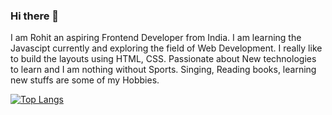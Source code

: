 ### Hi there 👋

I am Rohit an aspiring Frontend Developer from India. I am learning the Javascipt currently and exploring the field of Web Development. I really like to build the layouts using HTML, CSS. Passionate about New technologies to learn and I am nothing without Sports. Singing, Reading books, learning new stuffs are some of my Hobbies. 

[![Top Langs](https://github-readme-stats.vercel.app/api/top-langs/?username=Rohitgour03&layout=compact)](https://github.com/Rojhitgour03/github-readme-stats)


<!--
**Rohitgour03/Rohitgour03** is a ✨ _special_ ✨ repository because its `README.md` (this file) appears on your GitHub profile.

Here are some ideas to get you started:

- 🔭 I’m currently working on ...
- 🌱 I’m currently learning ...
- 👯 I’m looking to collaborate on ...
- 🤔 I’m looking for help with ...
- 💬 Ask me about ...
- 📫 How to reach me: ...
- 😄 Pronouns: ...
- ⚡ Fun fact: ...
-->
